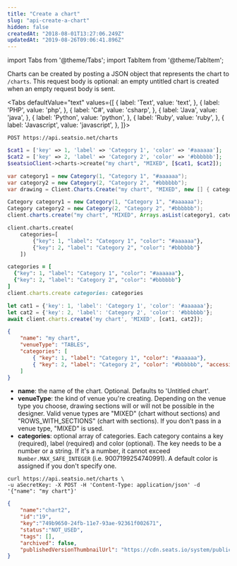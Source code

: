 ```yaml
---
title: "Create a chart"
slug: "api-create-a-chart"
hidden: false
createdAt: "2018-08-01T13:27:06.249Z"
updatedAt: "2019-08-26T09:06:41.896Z"
---
```


import Tabs from '@theme/Tabs';
import TabItem from '@theme/TabItem';

Charts can be created by posting a JSON object that represents the chart to `/charts`. This request body is optional: an empty untitled chart is created when an empty request body is sent.


<Tabs 
  defaultValue="text"
  values={[
{ label: 'Text', value: 'text', },
{ label: 'PHP', value: 'php', },
{ label: 'C#', value: 'csharp', },
{ label: 'Java', value: 'java', },
{ label: 'Python', value: 'python', },
{ label: 'Ruby', value: 'ruby', },
{ label: 'Javascript', value: 'javascript', },
]}>
<TabItem value='text'>

```text
POST https://api.seatsio.net/charts
```

</TabItem>
<TabItem value='php'>

```php
$cat1 = ['key' => 1, 'label' => 'Category 1', 'color' => '#aaaaaa'];
$cat2 = ['key' => 2, 'label' => 'Category 2', 'color' => '#bbbbbb'];
$seatsioClient->charts->create("my chart", "MIXED", [$cat1, $cat2]);
```

</TabItem>
<TabItem value='csharp'>

```csharp
var category1 = new Category(1, "Category 1", "#aaaaaa");
var category2 = new Category(2, "Category 2", "#bbbbbb");
var drawing = Client.Charts.Create("my chart", "MIXED", new [] { category1, category2 });
```

</TabItem>
<TabItem value='java'>

```java
Category category1 = new Category(1, "Category 1", "#aaaaaa");
Category category2 = new Category(2, "Category 2", "#bbbbbb");
client.charts.create("my chart", "MIXED", Arrays.asList(category1, category2));

```

</TabItem>
<TabItem value='python'>

```python
client.charts.create(
    categories=[
        {"key": 1, "label": "Category 1", "color": "#aaaaaa"},
        {"key": 2, "label": "Category 2", "color": "#bbbbbb"}
    ])
```

</TabItem>
<TabItem value='ruby'>

```ruby
categories = [
  {"key": 1, "label": "Category 1", "color": "#aaaaaa"},
  {"key": 2, "label": "Category 2", "color": "#bbbbbb"}
]
client.charts.create categories: categories
```

</TabItem>
<TabItem value='javascript'>

```javascript
let cat1 = {'key': 1, 'label': 'Category 1', 'color': '#aaaaaa'};
let cat2 = {'key': 2, 'label': 'Category 2', 'color': '#bbbbbb'};
await client.charts.create('my chart', 'MIXED', [cat1, cat2]);
```

</TabItem>
</Tabs>



```json
{
    "name": "my chart",
    "venueType": "TABLES",
    "categories": [
        { "key": 1, "label": "Category 1", "color": "#aaaaaa"},
        { "key": 2, "label": "Category 2", "color": "#bbbbbb", "accessible": true}
    ]
}
```
* **name**: the name of the chart. Optional. Defaults to 'Untitled chart'.
* **venueType**: the kind of venue you're creating. Depending on the venue type you choose, drawing sections will or will not be possible in the designer.
Valid venue types are "MIXED" (chart without sections) and "ROWS_WITH_SECTIONS" (chart with sections). If you don't pass in a venue type, "MIXED" is used.
* **categories**: optional array of categories. Each category contains a key (required), label (required) and color (optional). The key needs to be a number or a string. If it's a number, it cannot exceed `Number.MAX_SAFE_INTEGER` (i.e. 9007199254740991). A default color is assigned if you don't specify one. 


```curl
curl https://api.seatsio.net/charts \
-u aSecretKey: -X POST -H 'Content-Type: application/json' -d '{"name": "my chart"}'
```

```json
{
    "name":"chart2",
    "id":"19",
    "key":"749b9650-24fb-11e7-93ae-92361f002671",
    "status":"NOT_USED",
    "tags": [],
    "archived": false,
    "publishedVersionThumbnailUrl": "https://cdn.seats.io/system/public/.../published/.../thumbnail"
}
```
